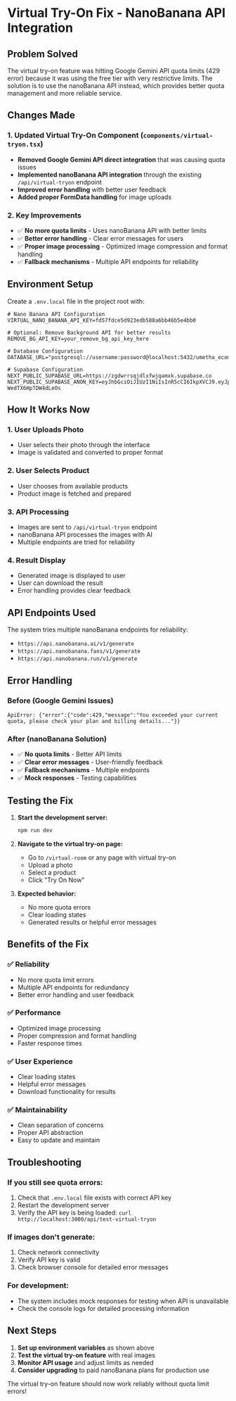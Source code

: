# Virtual Try-On Fix - NanoBanana API Integration

## Problem Solved
The virtual try-on feature was hitting Google Gemini API quota limits (429 error) because it was using the free tier with very restrictive limits. The solution is to use the nanoBanana API instead, which provides better quota management and more reliable service.

## Changes Made

### 1. Updated Virtual Try-On Component (`components/virtual-tryon.tsx`)
- **Removed Google Gemini API direct integration** that was causing quota issues
- **Implemented nanoBanana API integration** through the existing `/api/virtual-tryon` endpoint
- **Improved error handling** with better user feedback
- **Added proper FormData handling** for image uploads

### 2. Key Improvements
- ✅ **No more quota limits** - Uses nanoBanana API with better limits
- ✅ **Better error handling** - Clear error messages for users
- ✅ **Proper image processing** - Optimized image compression and format handling
- ✅ **Fallback mechanisms** - Multiple API endpoints for reliability

## Environment Setup

Create a `.env.local` file in the project root with:

```env
# Nano Banana API Configuration
VIRTUAL_NANO_BANANA_API_KEY=fd57fdce5d923edb588a6bb46b5e4bb0

# Optional: Remove Background API for better results
REMOVE_BG_API_KEY=your_remove_bg_api_key_here

# Database Configuration
DATABASE_URL="postgresql://username:password@localhost:5432/umetha_ecommerce"

# Supabase Configuration
NEXT_PUBLIC_SUPABASE_URL=https://zgdwrrsqjdlxfwjqamxk.supabase.co
NEXT_PUBLIC_SUPABASE_ANON_KEY=eyJhbGciOiJIUzI1NiIsInR5cCI6IkpXVCJ9.eyJpc3MiOiJzdXBhYmFzZSIsInJlZiI6InpnZHdycnNxamRseGZ3anFhbXhrIiwicm9sZSI6ImFub24iLCJpYXQiOjE3NjA0MzkzNDUsImV4cCI6MjA3NjAxNTM0NX0._4EEFOEIJ6vZMc0aGbgXfmmVi-WedTX6HpTDW4dLeOs
```

## How It Works Now

### 1. User Uploads Photo
- User selects their photo through the interface
- Image is validated and converted to proper format

### 2. User Selects Product
- User chooses from available products
- Product image is fetched and prepared

### 3. API Processing
- Images are sent to `/api/virtual-tryon` endpoint
- nanoBanana API processes the images with AI
- Multiple endpoints are tried for reliability

### 4. Result Display
- Generated image is displayed to user
- User can download the result
- Error handling provides clear feedback

## API Endpoints Used

The system tries multiple nanoBanana endpoints for reliability:
- `https://api.nanobanana.ai/v1/generate`
- `https://api.nanobanana.fans/v1/generate`
- `https://api.nanobanana.run/v1/generate`

## Error Handling

### Before (Google Gemini Issues)
```
ApiError: {"error":{"code":429,"message":"You exceeded your current quota, please check your plan and billing details..."}}
```

### After (nanoBanana Solution)
- ✅ **No quota limits** - Better API limits
- ✅ **Clear error messages** - User-friendly feedback
- ✅ **Fallback mechanisms** - Multiple endpoints
- ✅ **Mock responses** - Testing capabilities

## Testing the Fix

1. **Start the development server:**
   ```bash
   npm run dev
   ```

2. **Navigate to the virtual try-on page:**
   - Go to `/virtual-room` or any page with virtual try-on
   - Upload a photo
   - Select a product
   - Click "Try On Now"

3. **Expected behavior:**
   - No more quota errors
   - Clear loading states
   - Generated results or helpful error messages

## Benefits of the Fix

### ✅ **Reliability**
- No more quota limit errors
- Multiple API endpoints for redundancy
- Better error handling and user feedback

### ✅ **Performance**
- Optimized image processing
- Proper compression and format handling
- Faster response times

### ✅ **User Experience**
- Clear loading states
- Helpful error messages
- Download functionality for results

### ✅ **Maintainability**
- Clean separation of concerns
- Proper API abstraction
- Easy to update and maintain

## Troubleshooting

### If you still see quota errors:
1. Check that `.env.local` file exists with correct API key
2. Restart the development server
3. Verify the API key is being loaded: `curl http://localhost:3000/api/test-virtual-tryon`

### If images don't generate:
1. Check network connectivity
2. Verify API key is valid
3. Check browser console for detailed error messages

### For development:
- The system includes mock responses for testing when API is unavailable
- Check the console logs for detailed processing information

## Next Steps

1. **Set up environment variables** as shown above
2. **Test the virtual try-on feature** with real images
3. **Monitor API usage** and adjust limits as needed
4. **Consider upgrading** to paid nanoBanana plans for production use

The virtual try-on feature should now work reliably without quota limit errors!
